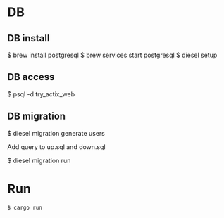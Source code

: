 # DB

## DB install

$ brew install postgresql
$ brew services start postgresql
$ diesel setup

## DB access

$ psql -d try_actix_web

## DB migration

$ diesel migration generate users

Add query to up.sql and down.sql

$ diesel migration run

# Run

`$ cargo run`
